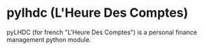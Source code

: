 # pylhdc (L'Heure Des Comptes)

pyLHDC (for french "L'Heure Des Comptes") is a personal finance management python module.